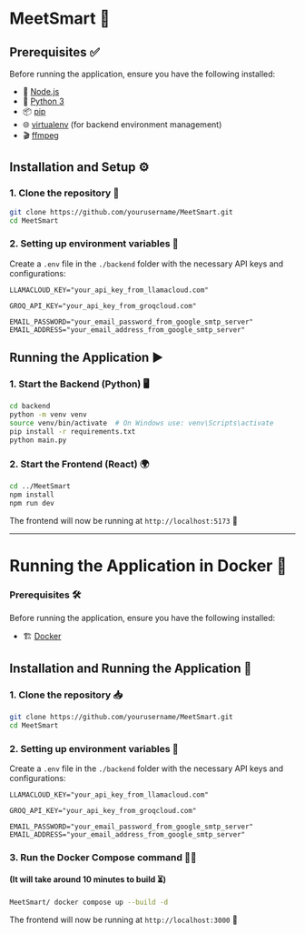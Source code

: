 # MeetSmart 🚀

## Prerequisites ✅
Before running the application, ensure you have the following installed:
- 📌 [Node.js](https://nodejs.org/)
- 🐍 [Python 3](https://www.python.org/)
- 📦 [pip](https://pip.pypa.io/en/stable/)
- 🌐 [virtualenv](https://virtualenv.pypa.io/en/latest/) (for backend environment management)
- 🎬 [ffmpeg](https://ffmpeg.org/download.html)

## Installation and Setup ⚙️

### 1. Clone the repository 📂
```sh
git clone https://github.com/yourusername/MeetSmart.git
cd MeetSmart
```

### 2. Setting up environment variables 🔑
Create a `.env` file in the `./backend` folder with the necessary API keys and configurations:

```
LLAMACLOUD_KEY="your_api_key_from_llamacloud.com"

GROQ_API_KEY="your_api_key_from_groqcloud.com"

EMAIL_PASSWORD="your_email_password_from_google_smtp_server"
EMAIL_ADDRESS="your_email_address_from_google_smtp_server"
```

## Running the Application ▶️

### 1. Start the Backend (Python) 🖥️
```sh
cd backend
python -m venv venv
source venv/bin/activate  # On Windows use: venv\Scripts\activate
pip install -r requirements.txt
python main.py
```

### 2. Start the Frontend (React) 🌍
```sh
cd ../MeetSmart
npm install
npm run dev
```
The frontend will now be running at `http://localhost:5173` 🎉

---

# Running the Application in Docker 🐳
### Prerequisites 🛠️
Before running the application, ensure you have the following installed:
- 🏗️ [Docker](https://www.docker.com/products/docker-desktop/)

## Installation and Running the Application 🚀
### 1. Clone the repository 📥
```sh
git clone https://github.com/yourusername/MeetSmart.git
cd MeetSmart
```
### 2. Setting up environment variables 🔐
Create a `.env` file in the `./backend` folder with the necessary API keys and configurations:

```
LLAMACLOUD_KEY="your_api_key_from_llamacloud.com"

GROQ_API_KEY="your_api_key_from_groqcloud.com"

EMAIL_PASSWORD="your_email_password_from_google_smtp_server"
EMAIL_ADDRESS="your_email_address_from_google_smtp_server"
```

### 3. Run the Docker Compose command 🏃‍♂️
#### (It will take around 10 minutes to build ⏳)

```sh
MeetSmart/ docker compose up --build -d
```
The frontend will now be running at `http://localhost:3000` 🎊

